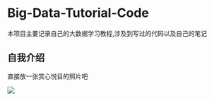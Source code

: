# Big-Data-Tutorial-Code
本项目主要记录自己的大数据学习教程,涉及到写过的代码以及自己的笔记

## 自我介绍
直接放一张赏心悦目的照片吧

![](https://tiancy-images.oss-cn-beijing.aliyuncs.com/img/202206091659440.jpg)
